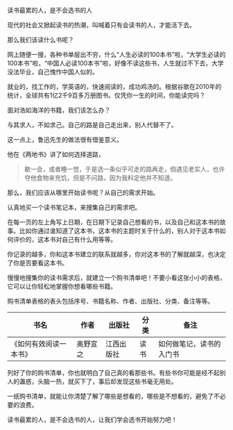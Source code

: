 
读书最累的人，是不会选书的人

现代的社会又掀起读书的热潮，叫喊着只有会读书的人，才能活下去。

那么我们该读什么书呢？

网上随便一搜，各种书单层出不穷，什么“人生必读的100本书”啦，“大学生必读的100本书”啦，“中国人必读100本书”啦，好像不读这些书，人生就过不下去，大学没法毕业，自己愧怍中国人似的。

就业的，找工作的，学英语的，快速阅读的，成功鸡汤的。根据谷歌在2010年的统计，全球共有1亿2千9百多万册图书。仅凭你一生的时间，你能读完吗？

面对浩如海洋的书籍，我们该怎么办？

与其求人，不如求己。自己的路是自己走出来，别人代替不了。

这一点上，鲁迅先生的做法很有借鉴意义。

他在《两地书》讲了如何选择道路，

> 歇一会，或者睡一觉，于是选一条似乎可走的路再走，倘遇见老实人，也许夺他食物来充饥，但是不问路，因为我料定他并不知道。


那么，我们应该从哪里开始读书呢？从自己的需求开始。

认真地买一个读书笔记本，来搜集自己的需求吧。

在每一页的左上角写上日期，在日期下记录自己想看的书，以及自己和这本书的故事。比如你通过谁知道了这本书，这本书的主题时关于什么的，别人对于这本书如何评价的，这本书对自己有什么用等等。

你记录的越多，你和这本书建立的联系就越多，你对这本书的了解就越深，也决定了你是否要看这本书。

慢慢地搜集你的读书需求后，就建立一个购书清单吧！不要小看这张小小的表格，它可以让你轻松地掌握你想看哪些书籍。

购书清单表格的表头包括序号、书籍名称、作者、出版社、分类、备注等等。

| 书名                   | 作者     | 出版社     | 分类 | 备注                     |
| ---------------------- | -------- | ---------- | ---- | ------------------------ |
| 《如何有效阅读一本书》 | 奥野宣之 | 江西出版社 | 读书 | 如何做笔记，读书的入门书 |

列好了你的购书清单，你也就明白了自己真的看那些书。有些书你可能是经不起别人的蛊惑，头脑一热，就买下了，事后却发现这些书毫无用处。

一纸购书清单，就能让你清楚了解了哪些是想看的，哪些是不想看的，避免了不必要的浪费。

读书最累的人，是不会选书的人，让我们学会选书开始努力吧！




















<!--stackedit_data:
eyJoaXN0b3J5IjpbLTEyODY2NTQ2NzRdfQ==
-->
